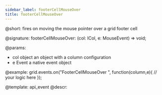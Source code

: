 ```yaml
---
sidebar_label: footerCellMouseOver
title: footerCellMouseOver
---          
```


@short: fires on moving the mouse pointer over a grid footer cell

@signature: footerCellMouseOver: (col: ICol, e: MouseEvent) => void;

@params:
- col		object		an object with a column configuration
- e				Event		a native event object

@example:
grid.events.on("FooterCellMouseOver ", function(column,e){
    // your logic here
});

@template: api_event
@descr:
